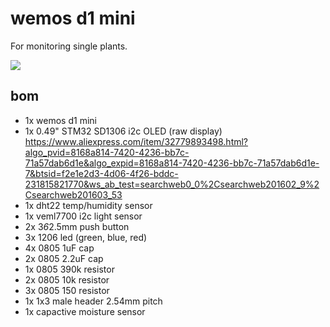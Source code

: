 # wemos d1 mini

For monitoring single plants.

![](https://ftp.cass.si/pfh8re3Av.png)

## bom

* 1x wemos d1 mini
* 1x 0.49" STM32 SD1306 i2c OLED (raw display) <https://www.aliexpress.com/item/32779893498.html?algo_pvid=8168a814-7420-4236-bb7c-71a57dab6d1e&algo_expid=8168a814-7420-4236-bb7c-71a57dab6d1e-7&btsid=f2e1e2d3-4d06-4f26-bddc-231815821770&ws_ab_test=searchweb0_0%2Csearchweb201602_9%2Csearchweb201603_53>
* 1x dht22 temp/humidity sensor
* 1x veml7700 i2c light sensor
* 2x 3*6*2.5mm push button
* 3x 1206 led (green, blue, red)
* 4x 0805 1uF cap
* 2x 0805 2.2uF cap
* 1x 0805 390k resistor
* 2x 0805 10k resistor
* 3x 0805 150 resistor
* 1x 1x3 male header 2.54mm pitch
* 1x capactive moisture sensor 
